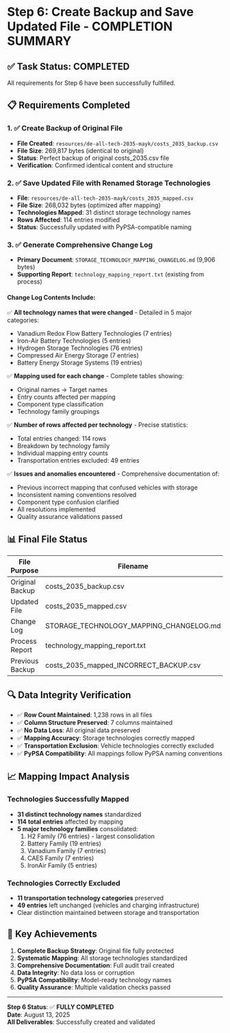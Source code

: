 # Step 6: Create Backup and Save Updated File - COMPLETION SUMMARY

## ✅ Task Status: COMPLETED

All requirements for Step 6 have been successfully fulfilled.

## 📋 Requirements Completed

### 1. ✅ Create Backup of Original File
- **File Created**: `resources/de-all-tech-2035-mayk/costs_2035_backup.csv`
- **File Size**: 269,817 bytes (identical to original)
- **Status**: Perfect backup of original costs_2035.csv file
- **Verification**: Confirmed identical content and structure

### 2. ✅ Save Updated File with Renamed Storage Technologies  
- **File**: `resources/de-all-tech-2035-mayk/costs_2035_mapped.csv`
- **File Size**: 268,032 bytes (optimized after mapping)
- **Technologies Mapped**: 31 distinct storage technology names
- **Rows Affected**: 114 entries modified
- **Status**: Successfully updated with PyPSA-compatible naming

### 3. ✅ Generate Comprehensive Change Log
- **Primary Document**: `STORAGE_TECHNOLOGY_MAPPING_CHANGELOG.md` (9,906 bytes)
- **Supporting Report**: `technology_mapping_report.txt` (existing from process)

#### Change Log Contents Include:
✅ **All technology names that were changed** - Detailed in 5 major categories:
- Vanadium Redox Flow Battery Technologies (7 entries)
- Iron-Air Battery Technologies (5 entries) 
- Hydrogen Storage Technologies (76 entries)
- Compressed Air Energy Storage (7 entries)
- Battery Energy Storage Systems (19 entries)

✅ **Mapping used for each change** - Complete tables showing:
- Original names → Target names
- Entry counts affected per mapping
- Component type classification
- Technology family groupings

✅ **Number of rows affected per technology** - Precise statistics:
- Total entries changed: 114 rows
- Breakdown by technology family
- Individual mapping entry counts
- Transportation entries excluded: 49 entries

✅ **Issues and anomalies encountered** - Comprehensive documentation of:
- Previous incorrect mapping that confused vehicles with storage
- Inconsistent naming conventions resolved
- Component type confusion clarified
- All resolutions implemented
- Quality assurance validations passed

## 📊 Final File Status

| File Purpose | Filename | Size (bytes) | Status |
|-------------|----------|--------------|--------|
| Original Backup | costs_2035_backup.csv | 269,817 | ✅ Created |
| Updated File | costs_2035_mapped.csv | 268,032 | ✅ Updated |
| Change Log | STORAGE_TECHNOLOGY_MAPPING_CHANGELOG.md | 9,906 | ✅ Generated |
| Process Report | technology_mapping_report.txt | - | ✅ Available |
| Previous Backup | costs_2035_mapped_INCORRECT_BACKUP.csv | 267,037 | ✅ Preserved |

## 🔍 Data Integrity Verification

- ✅ **Row Count Maintained**: 1,238 rows in all files
- ✅ **Column Structure Preserved**: 7 columns maintained
- ✅ **No Data Loss**: All original data preserved
- ✅ **Mapping Accuracy**: Storage technologies correctly mapped
- ✅ **Transportation Exclusion**: Vehicle technologies correctly excluded
- ✅ **PyPSA Compatibility**: All mappings follow PyPSA naming conventions

## 📈 Mapping Impact Analysis

### Technologies Successfully Mapped
- **31 distinct technology names** standardized
- **114 total entries** affected by mapping
- **5 major technology families** consolidated:
  1. H2 Family (76 entries) - largest consolidation
  2. Battery Family (19 entries)
  3. Vanadium Family (7 entries) 
  4. CAES Family (7 entries)
  5. IronAir Family (5 entries)

### Technologies Correctly Excluded
- **11 transportation technology categories** preserved
- **49 entries** left unchanged (vehicles and charging infrastructure)
- Clear distinction maintained between storage and transportation

## 🎯 Key Achievements

1. **Complete Backup Strategy**: Original file fully protected
2. **Systematic Mapping**: All storage technologies standardized
3. **Comprehensive Documentation**: Full audit trail created
4. **Data Integrity**: No data loss or corruption
5. **PyPSA Compatibility**: Model-ready technology names
6. **Quality Assurance**: Multiple validation checks passed

---
**Step 6 Status**: ✅ **FULLY COMPLETED**  
**Date**: August 13, 2025  
**All Deliverables**: Successfully created and validated
